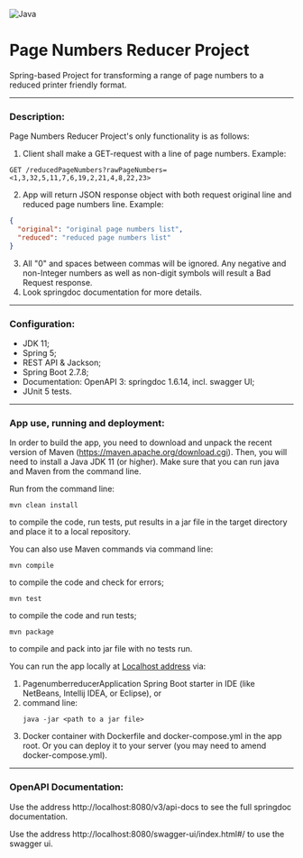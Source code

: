 ![Java](https://img.shields.io/badge/java-%23ED8B00.svg?style=for-the-badge&logo=java&logoColor=white)

# Page Numbers Reducer Project

Spring-based Project for transforming a range of page numbers to a reduced printer friendly format.
_______

### Description:

Page Numbers Reducer Project's only functionality is as follows:

1) Client shall make a GET-request with a line of page numbers. Example:

```http request
GET /reducedPageNumbers?rawPageNumbers=<1,3,32,5,11,7,6,19,2,21,4,8,22,23>
```

2) App will return JSON response object with both request original line and reduced page numbers line. Example:

```json
{
  "original": "original page numbers list",
  "reduced": "reduced page numbers list"
}
```

3) All "0" and spaces between commas will be ignored. Any negative and non-Integer numbers as well as non-digit symbols
   will result a Bad Request response.
4) Look springdoc documentation for more details.

_______

### Configuration:

- JDK 11;
- Spring 5;
- REST API & Jackson;
- Spring Boot 2.7.8;
- Documentation: OpenAPI 3: springdoc 1.6.14, incl. swagger UI;
- JUnit 5 tests.

_______

### App use, running and deployment:

In order to build the app, you need to download and unpack the recent version of
Maven (https://maven.apache.org/download.cgi). Then, you will need to install a
Java JDK 11 (or higher). Make sure that you can run java and Maven from the command line.

Run from the command line:
```
mvn clean install
```
to compile the code, run tests, put results in a jar file in the target directory and place it to a local repository.

You can also use Maven commands via command line:
```
mvn compile
```
to compile the code and check for errors;
```
mvn test
```
to compile the code and run tests;
```
mvn package
```
to compile and pack into jar file with no tests run. 

You can run the app locally at [Localhost address](http://localhost:8080/reducedPageNumbers) via:

1) PagenumberreducerApplication Spring Boot starter in IDE (like NetBeans, Intellij IDEA, or
   Eclipse), or
2) command line:
   ```
   java -jar <path to a jar file>
   ```
3) Docker container with Dockerfile and docker-compose.yml in the app root.
   Or you can deploy it to your server (you may need to amend docker-compose.yml).

_______

### OpenAPI Documentation:

Use the address http://localhost:8080/v3/api-docs to see the full springdoc documentation.

Use the address http://localhost:8080/swagger-ui/index.html#/ to use the swagger ui.

